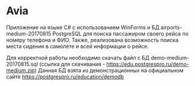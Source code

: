 # Avia

Приложение на языке C#  с использованием WinForms и БД airports-medium-20170815 PostgreSQL для поиска пассажиром своего рейса по номеру телефона и ФИО.
Также, реализована возможность поиска места сидения в самолете и всей информации о рейсе.

Для корректной работы необходимо скачать файл с БД demo-medium-20170815.sql (ссылка для скачивания - https://edu.postgrespro.ru/demo-medium.zip)
Данная БД взята из демонстрационных на официальном сайте https://postgrespro.ru/education/demodb

